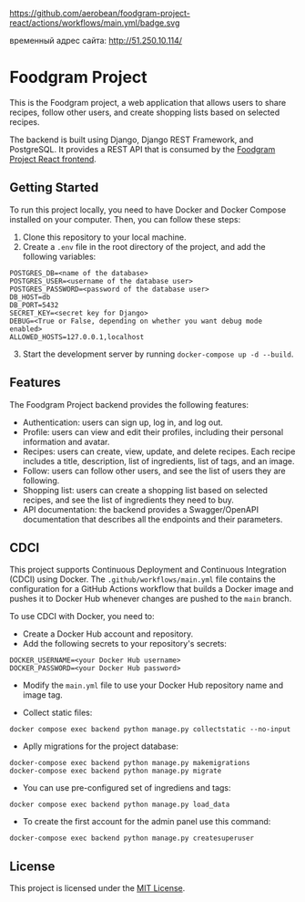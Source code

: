 https://github.com/aerobean/foodgram-project-react/actions/workflows/main.yml/badge.svg

временный адрес сайта: http://51.250.10.114/


# Foodgram Project

This is the Foodgram project, a web application that allows users to share recipes, follow other users, and create shopping lists based on selected recipes.

The backend is built using Django, Django REST Framework, and PostgreSQL. It provides a REST API that is consumed by the [Foodgram Project React frontend](https://github.com/aerobean/foodgram-project-react/tree/master/frontend).

## Getting Started

To run this project locally, you need to have Docker and Docker Compose installed on your computer. Then, you can follow these steps:

1. Clone this repository to your local machine.
2. Create a `.env` file in the root directory of the project, and add the following variables:

```
POSTGRES_DB=<name of the database>
POSTGRES_USER=<username of the database user>
POSTGRES_PASSWORD=<password of the database user>
DB_HOST=db
DB_PORT=5432
SECRET_KEY=<secret key for Django>
DEBUG=<True or False, depending on whether you want debug mode enabled>
ALLOWED_HOSTS=127.0.0.1,localhost
```

3. Start the development server by running `docker-compose up -d --build`.

## Features

The Foodgram Project backend provides the following features:

- Authentication: users can sign up, log in, and log out.
- Profile: users can view and edit their profiles, including their personal information and avatar.
- Recipes: users can create, view, update, and delete recipes. Each recipe includes a title, description, list of ingredients, list of tags, and an image.
- Follow: users can follow other users, and see the list of users they are following.
- Shopping list: users can create a shopping list based on selected recipes, and see the list of ingredients they need to buy.
- API documentation: the backend provides a Swagger/OpenAPI documentation that describes all the endpoints and their parameters.

## CDCI

This project supports Continuous Deployment and Continuous Integration (CDCI) using Docker. The `.github/workflows/main.yml` file contains the configuration for a GitHub Actions workflow that builds a Docker image and pushes it to Docker Hub whenever changes are pushed to the `main` branch.

To use CDCI with Docker, you need to:

- Create a Docker Hub account and repository.
- Add the following secrets to your repository's secrets:

```
DOCKER_USERNAME=<your Docker Hub username>
DOCKER_PASSWORD=<your Docker Hub password>
```

- Modify the `main.yml` file to use your Docker Hub repository name and image tag.

- Collect static files:

```
docker compose exec backend python manage.py collectstatic --no-input
```

- Aplly migrations for the project database:

```
docker-compose exec backend python manage.py makemigrations 
docker-compose exec backend python manage.py migrate
```

- You can use pre-configured set of ingrediens and tags:

```
docker compose exec backend python manage.py load_data
```

- To create the first account for the admin panel use this command:

```
docker-compose exec backend python manage.py createsuperuser
```


## License

This project is licensed under the [MIT License](LICENSE).